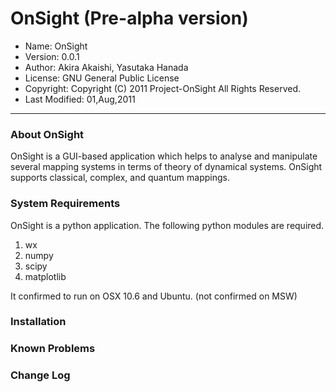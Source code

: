 OnSight (Pre-alpha version)
=============================

+ Name: OnSight
+ Version: 0.0.1
+ Author: Akira Akaishi, Yasutaka Hanada
+ License: GNU General Public License
+ Copyright: Copyright (C) 2011 Project-OnSight All Rights Reserved.
+ Last Modified: 01,Aug,2011

--------------------------------

### About OnSight 

OnSight is a GUI-based application which helps to analyse and manipulate
several mapping systems in terms of theory of dynamical systems. OnSight 
supports classical, complex, and quantum mappings.


### System Requirements

OnSight is a python application.
The following python modules are required.

1. wx
2. numpy
3. scipy
4. matplotlib

It confirmed to run on OSX 10.6 and Ubuntu.
(not confirmed on MSW)

### Installation

### Known Problems

### Change Log


